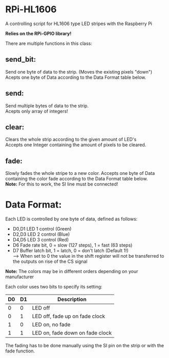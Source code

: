 RPi-HL1606
==========

A controlling script for HL1606 type LED stripes with the Raspberry Pi 

**Relies on the RPi-GPIO library!**


There are multiple functions in this class:

send_bit:
---------
Send one byte of data to the strip. (Moves the existing pixels "down")  
Acepts one byte of Data according to the Data Format table below.


send:
----
Send multiple bytes of data to the strip.   
Acepts only array of integers!

clear:
-------
Clears the whole strip according to the given amount of LED's  
Accepts one Integer containing the amount of pixels to be cleared.

fade:
-----
Slowly fades the whole stripe to a new color.
Accepts one byte of Data containing the color fade according to the Data Format table below.  
**Note:** For this to work, the SI line must be connected!



Data Format: 
============
Each LED is controlled by one byte of data, defined as follows:  

* D0,D1 LED 1 control (Green)
* D2,D3 LED 2 control (Blue)
* D4,D5 LED 3 control (Red)
* D6 	Fade rate bit, 0 = slow (127 steps), 1 = fast (63 steps)
* D7 	Buffer latch bit, 1 = latch, 0 = don't latch (Default 1!)  
--> When set to 0 the value in the shift register will not be transferred to the outputs on rise of the CS signal
					
**Note:** The colors may be in different orders depending on your manufacturer

Each color uses two bits to specify its setting:
				
D0    |    D1    |    Description  
------|----------|---------------------  
0     |    0     |    LED off  
0     |    1     |    LED off, fade up on fade clock  
1     |    0     |    LED on, no fade  
1     |    1     |    LED on, fade down on fade clock  


				
The fading has to be done manually using the SI pin on the strip or with the fade function.
